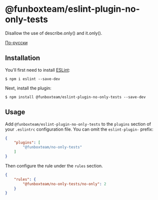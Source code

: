 # @funboxteam/eslint-plugin-no-only-tests

Disallow the use of describe.only() and it.only().

[По-русски](./README.ru.md)

## Installation

You'll first need to install [ESLint](http://eslint.org):

```
$ npm i eslint --save-dev
```

Next, install the plugin:

```
$ npm install @funboxteam/eslint-plugin-no-only-tests --save-dev
```

## Usage

Add `@funboxteam/eslint-plugin-no-only-tests` to the `plugins` section of your `.eslintrc` configuration file. 
You can omit the `eslint-plugin-` prefix:

```json
{
    "plugins": [
        "@funboxteam/no-only-tests"
    ]
}
```


Then configure the rule under the `rules` section.

```json
{
    "rules": {
        "@funboxteam/no-only-tests/no-only": 2
    }
}
```
